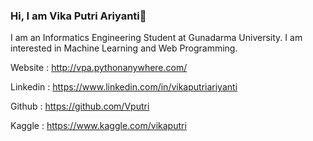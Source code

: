 ### Hi, I am Vika Putri Ariyanti👋

I am an Informatics Engineering Student at Gunadarma University. I am interested in Machine Learning and Web Programming.

Website : http://vpa.pythonanywhere.com/

Linkedin : https://www.linkedin.com/in/vikaputriariyanti

Github : https://github.com/Vputri

Kaggle : https://www.kaggle.com/vikaputri
